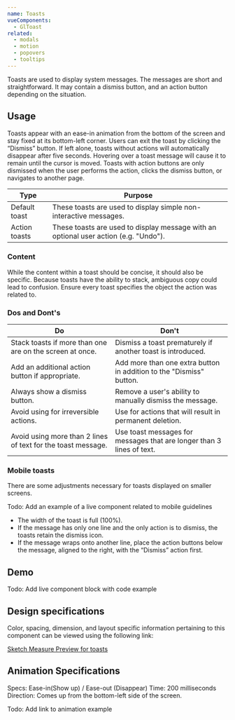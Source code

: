 ```yaml
---
name: Toasts
vueComponents: 
  - GlToast
related: 
  - modals
  - motion
  - popovers
  - tooltips
---
```


Toasts are used to display system messages. The messages are short and straightforward. It may contain a dismiss button, and an action button depending on the situation.

## Usage

Toasts appear with an ease-in animation from the bottom of the screen and stay fixed at its bottom-left corner. Users can exit the toast by clicking the “Dismiss” button. If left alone, toasts without actions will automatically disappear after five seconds. Hovering over a toast message will cause it to remain until the cursor is moved. Toasts with action buttons are only dismissed when the user performs the action, clicks the dismiss button, or navigates to another page.

|Type|Purpose|
|--- |--- |
|Default toast|These toasts are used to display simple non-interactive messages.|
|Action toasts|These toasts are used to display message with an optional user action (e.g. "Undo").|


### Content

While the content within a toast should be concise, it should also be specific. Because toasts have the ability to stack, ambiguous copy could lead to confusion. Ensure every toast specifies the object the action was related to.


### Dos and Dont's

|Do|Don't|
|--- |--- |
|Stack toasts if more than one are on the screen at once.|Dismiss a toast prematurely if another toast is introduced.|
|Add an additional action button if appropriate.|Add more than one extra button in addition to the "Dismiss" button.|
|Always show a dismiss button.|Remove a user's ability to manually dismiss the message.|
|Avoid using for irreversible actions.|Use for actions that will result in permanent deletion.|
|Avoid using more than 2 lines of text for the toast message.|Use toast messages for messages that are longer than 3 lines of text.|

### Mobile toasts

There are some adjustments necessary for toasts displayed on smaller screens.

Todo: Add an example of a live component related to mobile guidelines

*   The width of the toast is full (100%).
*   If the message has only one line and the only action is to dismiss, the toasts retain the dismiss icon.
*   If the message wraps onto another line, place the action buttons below the message, aligned to the right, with the “Dismiss” action first.

## Demo

Todo: Add live component block with code example

## Design specifications

Color, spacing, dimension, and layout specific information pertaining to this component can be viewed using the following link:

[Sketch Measure Preview for toasts](https://gitlab-org.gitlab.io/gitlab-design/hosted/design-gitlab-specs/toasts-spec-previews/)

## Animation Specifications

Specs: Ease-in(Show up) / Ease-out (Disappear) Time: 200 milliseconds Direction: Comes up from the bottom-left side of the screen.

Todo: Add link to animation example

